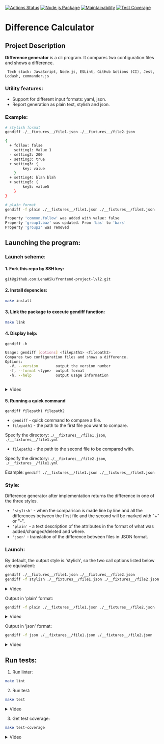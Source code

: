 [![Actions Status](https://github.com/Lena05k/frontend-project-lvl2/workflows/hexlet-check/badge.svg)](https://github.com/Lena05k/frontend-project-lvl2/actions)
[![Node.js Package](https://github.com/Lena05k/frontend-project-lvl2/actions/workflows/jest-test.yml/badge.svg)](https://github.com/Lena05k/frontend-project-lvl2/actions/workflows/jest-test.yml)
[![Maintainability](https://api.codeclimate.com/v1/badges/c50e4c296d7246e888f7/maintainability)](https://codeclimate.com/github/Lena05k/frontend-project-lvl2/maintainability)
[![Test Coverage](https://api.codeclimate.com/v1/badges/c50e4c296d7246e888f7/test_coverage)](https://codeclimate.com/github/Lena05k/frontend-project-lvl2/test_coverage)

# Difference Calculator

## Project Description
**Difference generator** is a cli program. It compares two configuration files and shows a difference.
```
 Tech stack: JavaScript, Node.js, ESLint, GitHub Actions (CI), Jest, Lodash, commander.js
```

### Utility features:
* Support for different input formats: yaml, json.
* Report generation as plain text, stylish and json.

### Example:
```sh
# stylish format
gendiff ./__fixtures__/file1.json ./__fixtures__/file2.json

{
  + follow: false
    setting1: Value 1
  - setting2: 200
  - setting3: true
  + setting3: {
        key: value
    }
  + setting4: blah blah
  + setting5: {
        key5: value5
    }
}

# plain format
gendiff -f plain ./__fixtures__/file1.json ./__fixtures__/file2.json

Property 'common.follow' was added with value: false
Property 'group1.baz' was updated. From 'bas' to 'bars'
Property 'group2' was removed
```
## Launching the program:

### Launch scheme: 
#### 1. Fork this repo by SSH key:
```sh
git@github.com:Lena05k/frontend-project-lvl2.git
```
#### 2. Install depencies:
```sh
make install
```
#### 3. Link the package to execute gendiff function:

```sh
make link
```
#### 4. Display help:
```gendiff -h```
```sh
Usage: gendiff [options] <filepath1> <filepath2>
Compares two configuration files and shows a difference.
Options:
  -V, --version        output the version number
  -f, --format <type>  output format
  -h, --help           output usage information
      
``` 
<details><summary>Video</summary>

[![Video]( https://asciinema.org/a/eXTvzQWWqoEsUjsQUt3bMp3vh.svg)](https://asciinema.org/a/eXTvzQWWqoEsUjsQUt3bMp3vh)

</details>

#### 5. Running a quick command
```
gendiff filepath1 filepath2
```
* ```gendiff``` - quick command to compare a file.
* ```filepath1``` - the path to the first file you want to compare.

Specify the directory: ```./__fixtures__/file1.json```, ```./__fixtures__/file1.yml```
* ```filepath2``` - the path to the second file to be compared with.

Specify the directory: ```./__fixtures__/file2.json```, ```./__fixtures__/file1.yml```

Example: ```gendiff ./__fixtures__/file1.json ./__fixtures__/file2.json```

### Style:
Difference generator after implementation returns the difference in one of the three styles.
* ```'stylish'``` - when the comparison is made line by line and all the differences between the first file and the second will be marked with "+" or "-".
* ```'plain'``` - a text description of the attributes in the format of what was added/changed/deleted and where.
* ```'json'``` - translation of the difference between files in JSON format.

### Launch:
By default, the output style is 'stylish', so the two call options listed below are equivalent:
```sh
gendiff ./__fixtures__/file1.json ./__fixtures__/file2.json
gendiff -f stylish ./__fixtures__/file1.json ./__fixtures__/file2.json
```
<details><summary>Video</summary>

[![Video]( https://asciinema.org/a/Fubg8mF0p5l7zElhrHBsg3VOv.svg)](https://asciinema.org/a/Fubg8mF0p5l7zElhrHBsg3VOv)

</details>

Output in 'plain' format:
```sh
gendiff -f plain ./__fixtures__/file1.json ./__fixtures__/file2.json
```
<details><summary>Video</summary>

[![Video]( https://asciinema.org/a/gKFbJppDG92k5n9li7fKfP7jj.svg)](https://asciinema.org/a/gKFbJppDG92k5n9li7fKfP7jj)

</details>

Output in 'json' format:
```sh
gendiff -f json ./__fixtures__/file1.json ./__fixtures__/file2.json
``` 
<details><summary>Video</summary>

[![Video]( https://asciinema.org/a/fGNlrTIinzKIDv54gJj6rjPYB.svg)](https://asciinema.org/a/fGNlrTIinzKIDv54gJj6rjPYB)

</details>

## Run tests:

1. Run linter:
```sh 
make lint
```
2. Run test:
```sh 
make test
```
<details><summary>Video</summary>

[![Video]( https://asciinema.org/a/rOZ9eGF3GRGCWdEYKy26scn7s.svg)](https://asciinema.org/a/rOZ9eGF3GRGCWdEYKy26scn7s)

</details>

3. Get test coverage:
```sh 
make test-coverage
```
<details><summary>Video</summary>

[![Video]( https://asciinema.org/a/mlZunITZs7mYFSLvKtaz44t9j.svg)](https://asciinema.org/a/mlZunITZs7mYFSLvKtaz44t9j)

</details>


